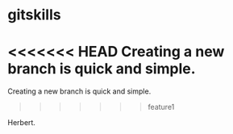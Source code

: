 gitskills
=========

<<<<<<< HEAD
Creating a new branch is quick and simple.
=======
Creating a new branch is quick and simple.
>>>>>>> feature1

Herbert.

